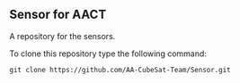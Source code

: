 ## Sensor for AACT

A repository for the sensors.

To clone this repository type the following command:

```
git clone https://github.com/AA-CubeSat-Team/Sensor.git
```
